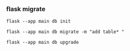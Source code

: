 ### flask migrate

`flask --app main db init`

`flask --app main db migrate -m "add table* "`

`flask --app main db upgrade`